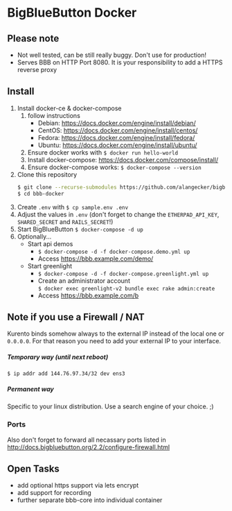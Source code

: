 # BigBlueButton Docker

## Please note
- Not well tested, can be still really buggy. Don't use for production! 
- Serves BBB on HTTP Port 8080. It is your responsibility to add a HTTPS reverse proxy

## Install
1. Install docker-ce & docker-compose
    1. follow instructions
        * Debian: https://docs.docker.com/engine/install/debian/
        * CentOS: https://docs.docker.com/engine/install/centos/
        * Fedora: https://docs.docker.com/engine/install/fedora/
        * Ubuntu: https://docs.docker.com/engine/install/ubuntu/
    2. Ensure docker works with `$ docker run hello-world`
    3. Install docker-compose: https://docs.docker.com/compose/install/
    4. Ensure docker-compose works: `$ docker-compose --version`
5. Clone this repository
   ```sh
   $ git clone --recurse-submodules https://github.com/alangecker/bigbluebutton-docker.git bbb-docker
   $ cd bbb-docker
   ```
6. Create `.env` with `$ cp sample.env .env`
7. Adjust the values in `.env` (don't forget to change the `ETHERPAD_API_KEY`, `SHARED_SECRET` and `RAILS_SECRET`!)
8. Start BigBlueButton `$ docker-compose -d up`
9. Optionally...
    - Start api demos
        - `$ docker-compose -d -f docker-compose.demo.yml up`
        - Access https://bbb.example.com/demo/
    - Start greenlight
        - `$ docker-compose -d -f docker-compose.greenlight.yml up`
        - Create an administrator account \
        `$ docker exec greenlight-v2 bundle exec rake admin:create`
        - Access https://bbb.example.com/b

## Note if you use a Firewall / NAT
Kurento binds somehow always to the external IP instead of the local one or `0.0.0.0`. For that reason you need to add your external IP to your interface.

##### Temporary  way (until next reboot)
```
$ ip addr add 144.76.97.34/32 dev ens3
```

##### Permanent way
Specific to your linux distribution. Use a search engine of your choice. ;)

### Ports
Also don't forget to forward all necassary ports listed in http://docs.bigbluebutton.org/2.2/configure-firewall.html

## Open Tasks
- add optional https support via lets encrypt
- add support for recording
- further separate bbb-core into individual container

